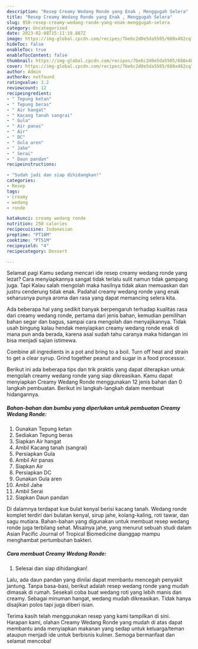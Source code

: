 ```yaml
---
description: "Resep Creamy Wedang Ronde yang Enak , Menggugah Selera"
title: "Resep Creamy Wedang Ronde yang Enak , Menggugah Selera"
slug: 950-resep-creamy-wedang-ronde-yang-enak-menggugah-selera
category: Uncategorized
date: 2023-02-08T15:11:19.887Z
image: https://img-global.cpcdn.com/recipes/7be6c2d0e5da5505/680x482cq70/creamy-wedang-ronde-foto-resep-utama.jpg
hideToc: false
enableToc: true
enableTocContent: false
thumbnail: https://img-global.cpcdn.com/recipes/7be6c2d0e5da5505/680x482cq70/creamy-wedang-ronde-foto-resep-utama.jpg
cover: https://img-global.cpcdn.com/recipes/7be6c2d0e5da5505/680x482cq70/creamy-wedang-ronde-foto-resep-utama.jpg
author: Admin
authorAv: notfound
ratingvalue: 3.2
reviewcount: 12
recipeingredient:
- " Tepung ketan"
- " Tepung beras"
- " Air hangat"
- " Kacang tanah sangrai"
- " Gula"
- " Air panas"
- " Air"
- " DC"
- " Gula aren"
- " Jahe"
- " Serai"
- " Daun pandan"
recipeinstructions:

- "Sudah jadi dan siap dihidangkan!"
categories:
- Resep
tags:
- creamy
- wedang
- ronde

katakunci: creamy wedang ronde 
nutrition: 258 calories
recipecuisine: Indonesian
preptime: "PT18M"
cooktime: "PT51M"
recipeyield: "4"
recipecategory: Dessert

---
```



Selamat pagi Kamu sedang mencari ide resep creamy wedang ronde yang lezat? Cara menyiapkannya sangat tidak terlalu sulit namun tidak gampang juga. Tapi Kalau salah mengolah maka hasilnya tidak akan memuaskan dan justru cenderung tidak enak. Padahal creamy wedang ronde yang enak seharusnya punya aroma dan rasa yang dapat memancing selera kita.


Ada beberapa hal yang sedikit banyak berpengaruh terhadap kualitas rasa dari creamy wedang ronde, pertama dari jenis bahan, kemudian pemilihan bahan segar dan bagus, sampai cara mengolah dan menyajikannya. Tidak usah bingung kalau hendak menyiapkan creamy wedang ronde enak di mana pun anda berada, karena asal sudah tahu caranya maka hidangan ini bisa menjadi sajian istimewa.

Combine all ingredients in a pot and bring to a boil. Turn off heat and strain to get a clear syrup. Grind together peanut and sugar in a food processor.


Berikut ini ada beberapa tips dan trik praktis yang dapat diterapkan untuk mengolah creamy wedang ronde yang siap dikreasikan. Kamu dapat menyiapkan Creamy Wedang Ronde menggunakan 12 jenis bahan dan 0 langkah pembuatan. Berikut ini langkah-langkah dalam membuat hidangannya.

<!--inarticleads1-->

##### Bahan-bahan dan bumbu yang diperlukan untuk pembuatan Creamy Wedang Ronde:

1. Gunakan  Tepung ketan
1. Sediakan  Tepung beras
1. Siapkan  Air hangat
1. Ambil  Kacang tanah (sangrai)
1. Persiapkan  Gula
1. Ambil  Air panas
1. Siapkan  Air
1. Persiapkan  DC
1. Gunakan  Gula aren
1. Ambil  Jahe
1. Ambil  Serai
1. Siapkan  Daun pandan


Di dalamnya terdapat kue bulat kenyal berisi kacang tanah. Wedang ronde komplet terdiri dari bulatan kenyal, sirup jahe, kolang-kaling, roti tawar, dan sagu mutiara. Bahan-bahan yang digunakan untuk membuat resep wedang ronde juga terbilang sehat. Misalnya jahe, yang menurut sebuah studi dalam Asian Pacific Journal of Tropical Biomedicine dianggap mampu menghambat pertumbuhan bakteri. 

<!--inarticleads2-->

##### Cara membuat Creamy Wedang Ronde:


1. Selesai dan siap dihidangkan!

Lalu, ada daun pandan yang dinilai dapat membantu mencegah penyakit jantung. Tanpa basa-basi, berikut adalah resep wedang ronde yang mudah dimasak di rumah. Sesekali coba buat wedang roti yang lebih manis dan creamy. Sebagai minuman hangat, wedang mudah dikreasikan. Tidak hanya disajikan polos tapi juga diberi isian. 

Terima kasih telah menggunakan resep yang kami tampilkan di sini. Harapan kami, olahan Creamy Wedang Ronde yang mudah di atas dapat membantu anda menyiapkan makanan yang sedap untuk keluarga/teman ataupun menjadi ide untuk berbisnis kuliner. Semoga bermanfaat dan selamat mencoba!
